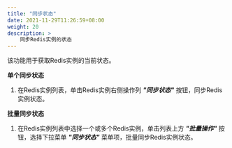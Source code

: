 ```yaml
---
title: "同步状态"
date: 2021-11-29T11:26:59+08:00
weight: 20
description: >
    同步Redis实例的状态
---
```


该功能用于获取Redis实例的当前状态。

**单个同步状态**

1. 在Redis实例列表，单击Redis实例右侧操作列 **_"同步状态"_** 按钮，同步Redis实例状态。

**批量同步状态**

1. 在Redis实例列表中选择一个或多个Redis实例，单击列表上方 **_"批量操作"_** 按钮，选择下拉菜单 **_"同步状态"_** 菜单项，批量同步Redis实例状态。